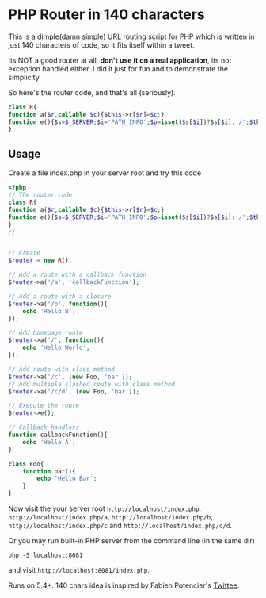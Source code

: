 # PHP Router in 140 characters

This is a dimple(damn simple) URL routing script for PHP which is written in just 140 characters of code, so it fits itself within a tweet.

Its NOT a good router at all, **don't use it on a real application**, its not exception handled either. I did it just for fun and to demonstrate the simplicity

So here's the router code, and that's all (seriously).
```PHP
class R{
function a($r,callable $c){$this->r[$r]=$c;}
function e(){$s=$_SERVER;$i='PATH_INFO';$p=isset($s[$i])?$s[$i]:'/';$this->r[$p]();}
}
```

## Usage
Create a file index.php in your server root and try this code
```PHP
<?php
// The router code
class R{
function a($r,callable $c){$this->r[$r]=$c;}
function e(){$s=$_SERVER;$i='PATH_INFO';$p=isset($s[$i])?$s[$i]:'/';$this->r[$p]();}
}
//


// Create 
$router = new R();

// Add a route with a callback function
$router->a('/a', 'callbackFunction');

// Add a route with a closure
$router->a('/b', function(){
    echo 'Hello B';
});

// Add homepage route
$router->a('/', function(){
	echo 'Hello World';
});

// Add route with class method
$router->a('/c', [new Foo, 'bar']);
// Add multiple slashed route with class method
$router->a('/c/d', [new Foo, 'bar']);

// Execute the route
$router->e();

// Callback handlers
function callbackFunction(){
	echo 'Hello A';
}

class Foo{
	function bar(){
		echo 'Hello Bar';
	}
}
```

Now visit the your server root `http://localhost/index.php`, `http://localhost/index.php/a`, `http://localhost/index.php/b`, `http://localhost/index.php/c` and `http://localhost/index.php/c/d`.

Or you may run built-in PHP server from the command line (in the same dir)
```
php -S localhost:8081
```
and visit `http://localhost:8081/index.php`.

Runs on 5.4+. 140 chars idea is inspired by Fabien Potencier's [Twittee](http://twittee.org/).
